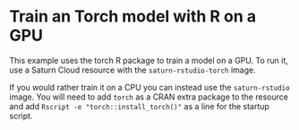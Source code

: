 # Train an Torch model with R on a GPU

This example uses the torch R package to train a model on a GPU.
To run it, use a Saturn Cloud resource with the `saturn-rstudio-torch` image.

If you would rather train it on a CPU you can instead use the `saturn-rstudio` image.
You will need to add `torch` as a CRAN extra package to the resource and add
`Rscript -e "torch::install_torch()"` as a line for the startup script.